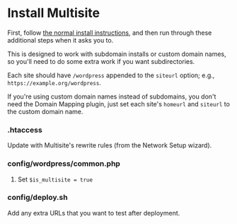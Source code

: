 # Install Multisite

First, follow [the normal install instructions](./install.md), and then run through these additional steps when it asks you to.

This is designed to work with subdomain installs or custom domain names, so you'll need to do some extra work if you want subdirectories.

Each site should have `/wordpress` appended to the `siteurl` option; e.g., `https://example.org/wordpress`.

If you're using custom domain names instead of subdomains, you don't need the Domain Mapping plugin, just set each site's `homeurl` and `siteurl` to the custom domain name.


### .htaccess

Update with Multisite's rewrite rules (from the Network Setup wizard).


### config/wordpress/common.php

1. Set `$is_multisite = true`


### config/deploy.sh

Add any extra URLs that you want to test after deployment.
